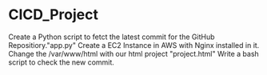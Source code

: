# CICD_Project
Create a Python script to fetct the latest commit for the GitHub Repositiory."app.py"
Create a EC2 Instance in AWS with Nginx installed in it.
Change the /var/www/html with our html project "project.html"
Write a bash script to check the new commit.

